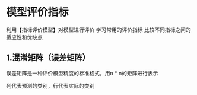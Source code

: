 # 模型评价指标
利用【指标评价模型】对模型进行评价
学习常用的评价指标
比较不同指标之间的适应性和优缺点

## 1.混淆矩阵（误差矩阵）
误差矩阵是一种评价模型精度的标准格式，用n * n的矩阵进行表示

列代表预测的类别，行代表实际的类别


